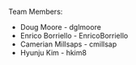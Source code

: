 Team Members:

* Doug Moore - dglmoore
* Enrico Borriello - EnricoBorriello
* Camerian Millsaps - cmillsap
* Hyunju Kim - hkim8
